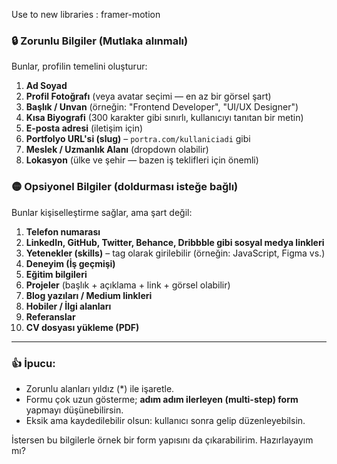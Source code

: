 Use to new libraries : 
framer-motion

### 🔒 Zorunlu Bilgiler (Mutlaka alınmalı)

Bunlar, profilin temelini oluşturur:

1. **Ad Soyad**
2. **Profil Fotoğrafı** (veya avatar seçimi — en az bir görsel şart)
3. **Başlık / Unvan** (örneğin: "Frontend Developer", "UI/UX Designer")
4. **Kısa Biyografi** (300 karakter gibi sınırlı, kullanıcıyı tanıtan bir metin)
5. **E-posta adresi** (iletişim için)
6. **Portfolyo URL'si (slug)** – `portra.com/kullaniciadi` gibi
7. **Meslek / Uzmanlık Alanı** (dropdown olabilir)
8. **Lokasyon** (ülke ve şehir — bazen iş teklifleri için önemli)

### 🟡 Opsiyonel Bilgiler (doldurması isteğe bağlı)

Bunlar kişiselleştirme sağlar, ama şart değil:

1. **Telefon numarası**
2. **LinkedIn, GitHub, Twitter, Behance, Dribbble gibi sosyal medya linkleri**
3. **Yetenekler (skills)** – tag olarak girilebilir (örneğin: JavaScript, Figma vs.)
4. **Deneyim (İş geçmişi)**
5. **Eğitim bilgileri**
6. **Projeler** (başlık + açıklama + link + görsel olabilir)
7. **Blog yazıları / Medium linkleri**
8. **Hobiler / İlgi alanları**
9. **Referanslar**
10. **CV dosyası yükleme (PDF)**

---

### 👍 İpucu:

* Zorunlu alanları yıldız (\*) ile işaretle.
* Formu çok uzun gösterme; **adım adım ilerleyen (multi-step) form** yapmayı düşünebilirsin.
* Eksik ama kaydedilebilir olsun: kullanıcı sonra gelip düzenleyebilsin.

İstersen bu bilgilerle örnek bir form yapısını da çıkarabilirim. Hazırlayayım mı?
